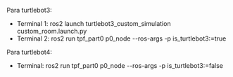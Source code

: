 Para turtlebot3:
- Terminal 1: ros2 launch turtlebot3_custom_simulation custom_room.launch.py
- Terminal 2: ros2 run tpf_part0 p0_node --ros-args -p is_turtlebot3:=true

Para turtlebot4:
- Terminal: ros2 run tpf_part0 p0_node --ros-args -p is_turtlebot3:=false